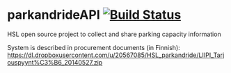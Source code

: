 parkandrideAPI [![Build Status](https://travis-ci.org/istonikula/parkandrideAPI.svg?branch=master)](https://travis-ci.org/istonikula/parkandrideAPI)
==============

HSL open source project to collect and share parking capacity information 

System is described in procurement documents (in Finnish): 
https://dl.dropboxusercontent.com/u/20567085/HSL_parkandride/LIIPI_Tarjouspyynt%C3%B6_20140527.zip
